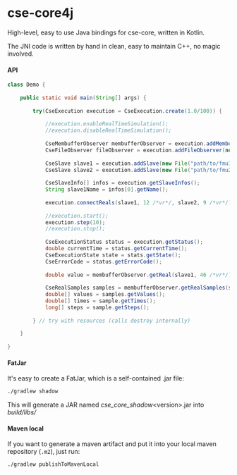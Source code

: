 # cse-core4j

High-level, easy to use Java bindings for cse-core, written in Kotlin.

The JNI code is written by hand in clean, easy to maintain C++, no magic involved. 


#### API

```java
class Demo {
    
    public static void main(String[] args) {
        
        try(CseExecution execution = CseExecution.create(1.0/100)) {
            
            //execution.enableRealTimeSimulation();
            //execution.disableRealTimeSimulation();
            
            CseMembufferObserver membufferObserver = execution.addMembufferObserver();
            CseFileObserver fileObserver = execution.addFileObserver(new File("results"));
                    
            CseSlave slave1 = execution.addSlave(new File("path/to/fmu1.fmu"));
            CseSlave slave2 = execution.addSlave(new File("path/to/fmu2.fmu"));
            
            CseSlaveInfo[] infos = execution.getSlaveInfos();
            String slave1Name = infos[0].getName();
            
            execution.connectReals(slave1, 12 /*vr*/, slave2, 9 /*vr*/);
            
            //execution.start();
            execution.step(10);
            //execution.stop();
            
            CseExecutionStatus status = execution.getStatus();
            double currentTime = status.getCurrentTime();
            CseExecutionState state = stats.getState();
            CseErrorCode = status.getErrorCode();
            
            double value = membufferObserver.getReal(slave1, 46 /*vr*/);
            
            CseRealSamples samples = membufferObserver.getRealSamples(slave1, 46 /*vr*/, 0, 5);
            double[] values = samples.getValues();
            double[] times = sample.getTimes();
            long[] steps = sample.getSteps();
            
        } // try with resources (calls destroy internally)
  
    }
    
}
```

#### FatJar

It's easy to create a FatJar, which is a self-contained .jar file: 
```bash
./gradlew shadow
```
This will generate a JAR named _cse_core_shadow_\<version\>.jar into _build/libs/_

#### Maven local

If you want to generate a maven artifact and put it into your local maven repository (`.m2`), just run:
```bash
./gradlew publishToMavenLocal
```